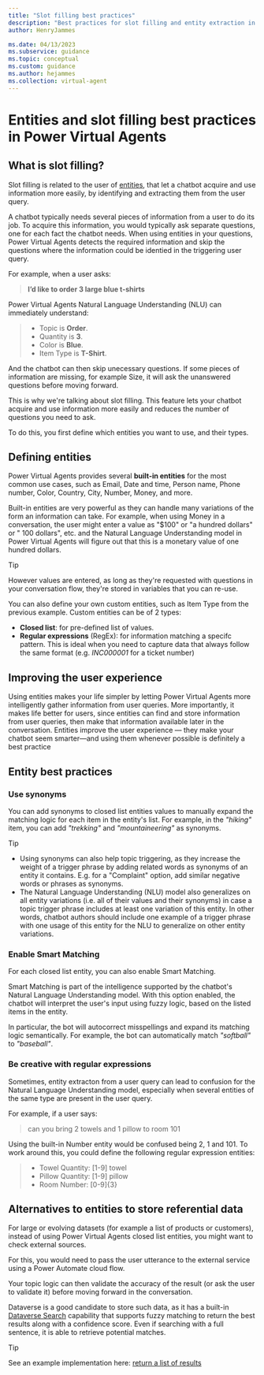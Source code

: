 ```yaml
---
title: "Slot filling best practices"
description: "Best practices for slot filling and entity extraction in Power Virtual Agents"
author: HenryJammes

ms.date: 04/13/2023
ms.subservice: guidance
ms.topic: conceptual
ms.custom: guidance
ms.author: hejammes
ms.collection: virtual-agent
---
```


# Entities and slot filling best practices in Power Virtual Agents

## What is slot filling?

Slot filling is related to the user of [entities](/power-virtual-agents/advanced-entities-slot-filling), that let a chatbot acquire and use information more easily, by identifying and extracting them from the user query. 

A chatbot typically needs several pieces of information from a user to do its job. To acquire this information, you would typically ask separate questions, one for each fact the chatbot needs. When using entities in your questions, Power Virtual Agents detects the required information and skip the questions where the information could be identied in the triggering user query. 

For example, when a user asks:
 > **I’d like to order 3 large blue t-shirts**

 Power Virtual Agents Natural Language Understanding (NLU) can immediately understand:
 > - Topic is **Order**.
 > - Quantity is **3**.
 > - Color is **Blue**.
 > - Item Type is **T-Shirt**.

And the chatbot can then skip unecessary questions. If some pieces of information are missing, for example Size, it will ask the unanswered questions before moving forward.

This is why we're talking about slot filling. This feature lets your chatbot acquire and use information more easily and reduces the number of questions you need to ask. 

To do this, you first define which entities you want to use, and their types.

## Defining entities

Power Virtual Agents provides several **built-in entities** for the most common use cases, such as Email, Date and time, Person name, Phone number, Color, Country, City, Number, Money, and more. 

Built-in entities are very powerful as they can handle many variations of the form an information can take. For example, when using Money in a conversation, the user might enter a value as "$100" or "a hundred dollars" or " 100 dollars", etc. and the Natural Language Understanding model in Power Virtual Agents will figure out that this is a monetary value of one hundred dollars.

> [!TIP]
> However values are entered, as long as they're requested with questions in your conversation flow, they're stored in variables that you can re-use.

You can also define your own custom entities, such as Item Type from the previous example. Custom entities can be of 2 types:
 - **Closed list**: for pre-defined list of values. 
 - **Regular expressions** (RegEx): for information matching a specifc pattern. This is ideal when you need to capture data that always follow the same format (e.g. *INC000001* for a ticket number)

## Improving the user experience

Using entities makes your life simpler by letting Power Virtual Agents more intelligently gather information from user queries. More importantly, it makes life better for users, since entities can find and store information from user queries, then make that information available later in the conversation. Entities improve the user experience — they make your chatbot seem smarter—and using them whenever possible is definitely a best practice

## Entity best practices

### Use synonyms

You can add synonyms to closed list entities values to manually expand the matching logic for each item in the entity's list. For example, in the *"hiking"* item, you can add *"trekking"* and *"mountaineering"* as synonyms.

> [!TIP]
> - Using synonyms can also help topic triggering, as they increase the weight of a trigger phrase by adding related words as synonyms of an entity it contains. E.g. for a "Complaint" option, add similar negative words or phrases as synonyms.
> - The Natural Language Understanding (NLU) model also generalizes on all entity variations (i.e. all of their values and their synonyms) in case a topic trigger phrase includes at least one variation of this entity. In other words, chatbot authors should include one example of a trigger phrase with one usage of this entity for the NLU to generalize on other entity variations.

### Enable Smart Matching

For each closed list entity, you can also enable Smart Matching.

Smart Matching is part of the intelligence supported by the chatbot's Natural Language Understanding model. With this option enabled, the chatbot will interpret the user's input using fuzzy logic, based on the listed items in the entity.

In particular, the bot will autocorrect misspellings and expand its matching logic semantically. For example, the bot can automatically match *"softball"* to *"baseball"*.

### Be creative with regular expressions

Sometimes, entity extracton from a user query can lead to confusion for the Natural Language Understanding model, especially when several entities of the same type are present in the user query.

For example, if a user says:
> can you bring 2 towels and 1 pillow to room 101

Using the built-in Number entity would be confused being 2, 1 and 101. To work around this, you could define the following regular expression entities:
> - Towel Quantity: [1-9] towel
> - Pillow Quantity: [1-9] pillow
> - Room Number: [0-9]{3}

## Alternatives to entities to store referential data

For large or evolving datasets (for example a list of products or customers), instead of using Power Virtual Agents closed list entities, you might want to check external sources. 

For this, you would need to pass the user utterance to the external service using a Power Automate cloud flow.

Your topic logic can then validate the accuracy of the result (or ask the user to validate it) before moving forward in the conversation.

Dataverse is a good candidate to store such data, as it has a built-in [Dataverse Search](power-platform/admin/configure-relevance-search-organization) capability that supports fuzzy matching to return the best results along with a confidence score. Even if searching with a full sentence, it is able to retrieve potential matches.

> [!TIP]
> See an example implementation here: [return a list of results](/power-virtual-agents/advanced-flow-list-of-results)